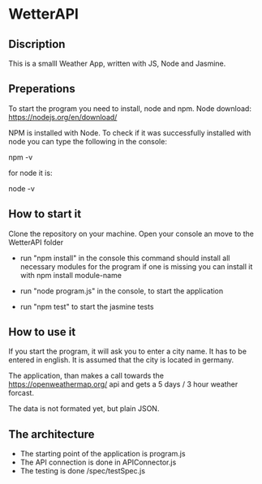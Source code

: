 # WetterAPI

## Discription
This is a smalll Weather App, written with JS, Node and Jasmine.


## Preperations

To start the program you need to install, node and npm.
Node download: https://nodejs.org/en/download/

NPM is installed with Node. To check if it was successfully installed with node you can type the following in the console:

npm -v

for node it is:

node -v


## How to start it

Clone the repository on your machine.
Open your console an move to the WetterAPI folder

* run "npm install" in the console
 	this command should install all necessary modules for the program if one is missing you can install it with npm install module-name

* run "node program.js" in the console, to start the application

* run "npm test" to start the jasmine tests

 
## How to use it

If you start the program, it will ask you to enter a city name. It has to be entered in english. It is assumed that the city is located in germany.

The application, than makes a call towards the https://openweathermap.org/ api and gets a 5 days / 3 hour weather forcast. 

The data is not formated yet, but plain JSON.


## The architecture

* The starting point of the application is program.js
* The API connection is done in APIConnector.js
* The testing is done /spec/testSpec.js



